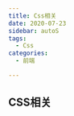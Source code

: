 ```yaml
---
title: Css相关
date: 2020-07-23
sidebar: autoS
tags:
  - Css
categories:
  - 前端

---
```




## CSS相关

